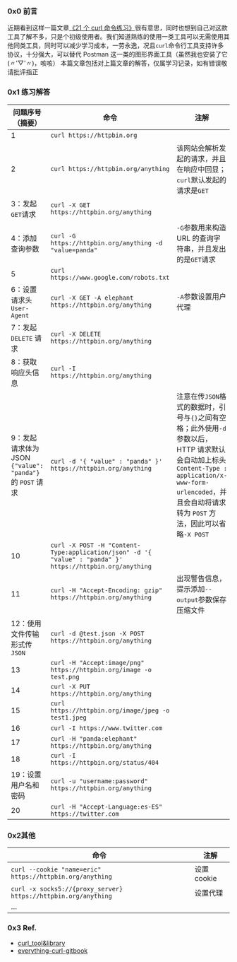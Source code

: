 ### 0x0 前言

近期看到这样一篇文章[《21 个 curl 命令练习》](https://linux.cn/article-11648-1.html)很有意思，同时也想到自己对这款工具了解不多，只是个初级使用者。我们知道熟练的使用一类工具可以无需使用其他同类工具，同时可以减少学习成本，一劳永逸，况且`curl`命令行工具支持许多协议，十分强大，可以替代 Postman 这一类的图形界面工具（虽然我也安装了它 (〃'▽'〃)，咳咳）
本篇文章包括对上篇文章的解答，仅属学习记录，如有错误敬请批评指正

### 0x1 练习解答

| 问题序号（摘要）                                         | 命令                                                         | 注解                                                         |
| -------------------------------------------------------- | ------------------------------------------------------------ | ------------------------------------------------------------ |
| 1                                                        | `curl https://httpbin.org`                                   |                                                              |
| 2                                                        | `curl https://httpbin.org/anything`                          | 该网站会解析发起的请求，并且在响应中回显；`curl`默认发起的请求是`GET` |
| 3：发起`GET`请求                                         | `curl -X GET https://httpbin.org/anything`                   |                                                              |
| 4：添加查询参数                                          | `curl -G https://httpbin.org/anything -d "value=panda"`      | `-G`参数用来构造 URL 的查询字符串，并且发出的是`GET`请求     |
| 5                                                        | `curl https://www.google.com/robots.txt`                     |                                                              |
| 6：设置请求头`User-Agent`                                | `curl -X GET -A elephant https://httpbin.org/anything`       | `-A`参数设置用户代理                                         |
| 7：发起 `DELETE` 请求                                    | `curl -X DELETE https://httpbin.org/anything`                |                                                              |
| 8：获取响应头信息                                        | `curl -I https://httpbin.org/anything`                       |                                                              |
| 9：发起请求体为 JSON `{"value": "panda"}` 的 `POST` 请求 | `curl -d '{ "value" : "panda" }' https://httpbin.org/anything` | 注意在传`JSON`格式的数据时，引号与`{}`之间有空格；此外使用`-d`参数以后，HTTP 请求默认会自动加上标头`Content-Type : application/x-www-form-urlencoded`，并且会自动将请求转为 `POST` 方法，因此可以省略`-X POST` |
| 10                                                       | `curl -X POST -H "Content-Type:application/json" -d '{ "value" : "panda" }' https://httpbin.org/anything` |                                                              |
| 11                                                       | `curl -H "Accept-Encoding: gzip" https://httpbin.org/anything` | 出现警告信息，提示添加`--output`参数保存压缩文件             |
| 12：使用文件传输形式传`JSON`                             | `curl -d @test.json -X POST https://httpbin.org/anything`    |                                                              |
| 13                                                       | `curl -H "Accept:image/png" https://httpbin.org/image -o test.png` |                                                              |
| 14                                                       | `curl -X PUT https://httpbin.org/anything`                   |                                                              |
| 15                                                       | `curl https://httpbin.org/image/jpeg -o test1.jpeg`          |                                                              |
| 16                                                       | `curl -I https://www.twitter.com`                            |                                                              |
| 17                                                       | `curl -H "panda:elephant" https://httpbin.org/anything`      |                                                              |
| 18                                                       | `curl -I https://httpbin.org/status/404`                     |                                                              |
| 19：设置用户名和密码                                     | `curl -u "username:password" https://httpbin.org/anything`   |                                                              |
| 20                                                       | `curl -H "Accept-Language:es-ES" https://twitter.com`        |                                                              |

### 0x2其他

| 命令                                                         | 注解       |
| ------------------------------------------------------------ | ---------- |
| `curl --cookie "name=eric" https://httpbin.org/anything`     | 设置cookie |
| `curl -x socks5://{proxy_server} https://httpbin.org/anything` | 设置代理   |
| …                                                            |            |



### 0x3 Ref.

- [curl_tool&library](https://curl.haxx.se/)
- [everything-curl-gitbook](https://legacy.gitbook.com/download/pdf/book/bagder/everything-curl)